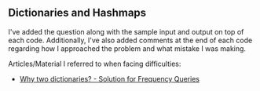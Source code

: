 ## Dictionaries and Hashmaps

I've added the question along with the sample input and output on top of each code. Additionally, I've also added comments at the end of each code regarding how I approached the problem and what mistake I was making. 

Articles/Material I referred to when facing difficulties:

- [Why two dictionaries? - Solution for Frequency Queries](https://www.hackerrank.com/challenges/frequency-queries/forum/comments/588063)
